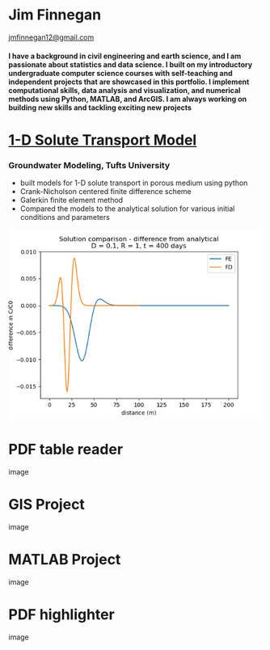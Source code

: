 # Jim Finnegan
[jmfinnegan12@gmail.com](mailto:jmfinnegan12@gmail.com?subject=GitHub%20Portfolio)

#### I have a background in civil engineering and earth science, and I am passionate about statistics and data science. I built on my introductory undergraduate computer science courses with self-teaching and independent projects that are showcased in this portfolio. I implement computational skills, data analysis and visualization, and numerical methods using Python, MATLAB, and ArcGIS. I am always working on building new skills and tackling exciting new projects


# [1-D Solute Transport Model](https://github.com/jmfinnegan12/1Dtransport)
### Groundwater Modeling, Tufts University
- built models for 1-D solute transport in porous medium using python
- Crank-Nicholson centered finite difference scheme
- Galerkin finite element method 
- Compared the models to the analytical solution for various initial conditions and parameters

![alt text](https://github.com/jmfinnegan12/Jim_Portfolio/blob/main/images/comparison_D_1_t400.png)

# PDF table reader

image


# GIS Project

image

# MATLAB Project

image

# PDF highlighter

image
